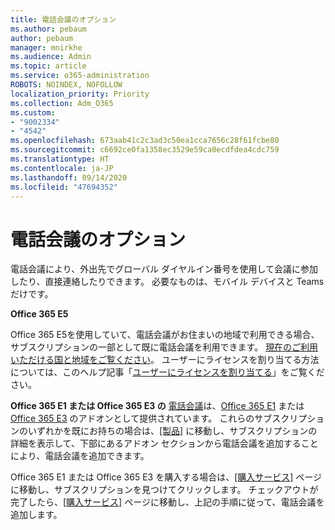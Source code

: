 ```yaml
---
title: 電話会議のオプション
ms.author: pebaum
author: pebaum
manager: mnirkhe
ms.audience: Admin
ms.topic: article
ms.service: o365-administration
ROBOTS: NOINDEX, NOFOLLOW
localization_priority: Priority
ms.collection: Adm_O365
ms.custom:
- "9002334"
- "4542"
ms.openlocfilehash: 673aab41c2c3ad3c50ea1cca7656c28f61fcbe80
ms.sourcegitcommit: c6692ce0fa1358ec3529e59ca0ecdfdea4cdc759
ms.translationtype: HT
ms.contentlocale: ja-JP
ms.lasthandoff: 09/14/2020
ms.locfileid: "47694352"
---
```

# <a name="options-for-audio-conferencing"></a>電話会議のオプション

電話会議により、外出先でグローバル ダイヤルイン番号を使用して会議に参加したり、直接連絡したりできます。  必要なものは、モバイル デバイスと Teams だけです。

**Office 365 E5**

Office 365 E5を使用していて、電話会議がお住まいの地域で利用できる場合、サブスクリプションの一部として既に電話会議を利用できます。   [現在のご利用いただける国と地域をご覧ください](https://go.microsoft.com/fwlink/p/?LinkID=839556)。  ユーザーにライセンスを割り当てる方法については、このヘルプ記事「[ユーザーにライセンスを割り当てる](https://docs.microsoft.com/microsoft-365/admin/manage/assign-licenses-to-users)」をご覧ください。

**Office 365 E1 または Office 365 E3 の**
[電話会議](https://products.office.com/microsoft-teams/online-meeting-solutions#customerstoryregion2)は、[Office 365 E1](https://www.microsoft.com/microsoft-365/business/office-365-enterprise-e1-business-software) または [Office 365 E3](https://www.microsoft.com/microsoft-365/business/office-365-enterprise-e3-business-software) のアドオンとして提供されています。  これらのサブスクリプションのいずれかを既にお持ちの場合は、[[製品]](https://go.microsoft.com/fwlink/p/?linkid=842054) に移動し、サブスクリプションの詳細を表示して、下部にあるアドオン セクションから電話会議を追加することにより、電話会議を追加できます。

Office 365 E1 または Office 365 E3 を購入する場合は、[[購入サービス]](https://go.microsoft.com/fwlink/p/?linkid=868433) ページに移動し、サブスクリプションを見つけてクリックします。  チェックアウトが完了したら、[[購入サービス]](https://go.microsoft.com/fwlink/p/?linkid=868433) ページに移動し、上記の手順に従って、電話会議を追加します。
